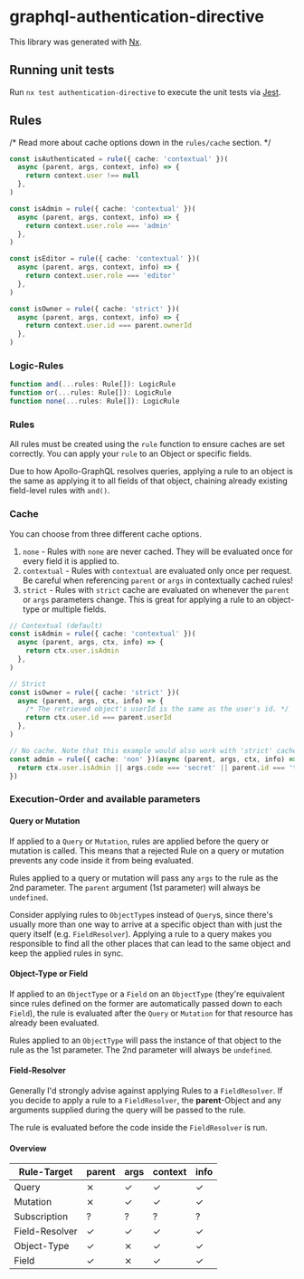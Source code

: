 # graphql-authentication-directive

This library was generated with [Nx](https://nx.dev).

## Running unit tests

Run `nx test authentication-directive` to execute the unit tests via [Jest](https://jestjs.io).

## Rules

/* Read more about cache options down in the `rules/cache` section. */

```typescript
const isAuthenticated = rule({ cache: 'contextual' })(
  async (parent, args, context, info) => {
    return context.user !== null
  },
)

const isAdmin = rule({ cache: 'contextual' })(
  async (parent, args, context, info) => {
    return context.user.role === 'admin'
  },
)

const isEditor = rule({ cache: 'contextual' })(
  async (parent, args, context, info) => {
    return context.user.role === 'editor'
  },
)

const isOwner = rule({ cache: 'strict' })(
  async (parent, args, context, info) => {
    return context.user.id === parent.ownerId
  },
)
```

### Logic-Rules

```typescript
function and(...rules: Rule[]): LogicRule
function or(...rules: Rule[]): LogicRule
function none(...rules: Rule[]): LogicRule
```



### Rules

All rules must be created using the `rule` function to ensure caches are set correctly. You can apply your `rule` to an Object or specific fields.

Due to how Apollo-GraphQL resolves queries, applying a rule to an object is the same as applying it to all fields of that object, chaining already existing field-level rules with `and()`.


### Cache

You can choose from three different cache options.

1.  `none` - Rules with `none` are never cached. They will be evaluated once for every field it is applied to.
1.  `contextual` - Rules with `contextual` are evaluated only once per request. Be careful when referencing `parent` or `args` in contextually cached rules!
1.  `strict` - Rules with `strict` cache are evaluated on whenever the `parent` or `args` parameters change. This is great for applying a rule to an object-type or multiple fields.

```typescript
// Contextual (default)
const isAdmin = rule({ cache: 'contextual' })(
  async (parent, args, ctx, info) => {
    return ctx.user.isAdmin
  },
)

// Strict
const isOwner = rule({ cache: 'strict' })(
  async (parent, args, ctx, info) => {
    /* The retrieved object's userId is the same as the user's id. */
    return ctx.user.id === parent.userId
  },
)

// No cache. Note that this example would also work with 'strict' cache.
const admin = rule({ cache: 'non' })(async (parent, args, ctx, info) => {
  return ctx.user.isAdmin || args.code === 'secret' || parent.id === 'theone'
})
```


### Execution-Order and available parameters


#### Query or Mutation

If applied to a `Query` or `Mutation`, rules are applied before the query or mutation is called. This means that a rejected Rule on a query or mutation prevents any code inside it from being evaluated.

Rules applied to a query or mutation will pass any `args` to the rule as the 2nd parameter. The `parent` argument (1st parameter) will always be `undefined`.

Consider applying rules to `ObjectType`s instead of `Query`s, since there's usually more than one way to arrive at a specific object than with just the query itself (e.g. `FieldResolver`). Applying a rule to a query makes you responsible to find all the other places that can lead to the same object and keep the applied rules in sync.

#### Object-Type or Field

If applied to an `ObjectType` or a `Field` on an `ObjectType` (they're equivalent since rules defined on the former are automatically passed down to each `Field`), the rule is evaluated after the `Query` or `Mutation` for that resource has already been evaluated.

 Rules applied to an `ObjectType` will pass the instance of that object to the rule as the 1st parameter. The 2nd parameter will always be `undefined`.

 #### Field-Resolver

Generally I'd strongly advise against applying Rules to a `FieldResolver`.
If you decide to apply a rule to a `FieldResolver`, the **parent**-Object and any arguments supplied during the query will be passed to the rule.

The rule is evaluated before the code inside the `FieldResolver` is run.


#### Overview

| Rule-Target    | parent | args | context | info |
|----------------|--------|------|---------|------|
| Query          |    ⨯   |  ✓   | ✓       | ✓   |
| Mutation       |    ⨯   |  ✓   | ✓       | ✓   |
| Subscription   |    ?   |  ?   | ?       | ?    |
| Field-Resolver |    ✓   |  ✓   | ✓       | ✓   |
| Object-Type    |    ✓   |  ⨯   | ✓       | ✓   |
| Field          |    ✓   |  ⨯   | ✓       | ✓   |



